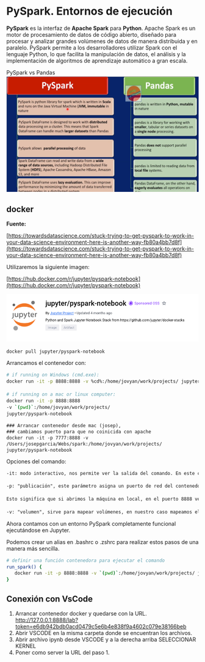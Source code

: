 # PySpark. Entornos de ejecución

**PySpark** es la interfaz de **Apache Spark** para **Python**. Apache Spark es un motor de procesamiento de datos de código abierto, diseñado para procesar y analizar grandes volúmenes de datos de manera distribuida y en paralelo. PySpark permite a los desarrolladores utilizar Spark con el lenguaje Python, lo que facilita la manipulación de datos, el análisis y la implementación de algoritmos de aprendizaje automático a gran escala.

PySpark vs Pandas
![](<./images/pyspark1.png>)

## docker

**Fuente:**

[https://towardsdatascience.com/stuck-trying-to-get-pyspark-to-work-in-your-data-science-environment-here-is-another-way-fb80a4bb7d8f](https://towardsdatascience.com/stuck-trying-to-get-pyspark-to-work-in-your-data-science-environment-here-is-another-way-fb80a4bb7d8f)

Utilizaremos la siguiente imagen:

[https://hub.docker.com/r/jupyter/pyspark-notebook](https://hub.docker.com/r/jupyter/pyspark-notebook)

![](<./images/pyspark2.png>)

```bash
docker pull jupyter/pyspark-notebook
```

Arrancamos el contenedor con:

```bash
# if running on Windows (cmd.exe):
docker run -it -p 8888:8888 -v %cd%:/home/jovyan/work/projects/ jupyter/pyspark-notebook

# if running on a mac or linux computer:
docker run -it -p 8888:8888 
-v `(pwd)`:/home/jovyan/work/projects/ 
jupyter/pyspark-notebook
```

```docker
### Arrancar contenedor desde mac (josep), 
### cambiamos puerto para que no coinicida con apache
docker run -it -p 7777:8888 -v /Users/josepgarcia/Webs/spark:/home/jovyan/work/projects/ jupyter/pyspark-notebook
```

Opciones del comando:
```txt
-it: modo interactivo, nos permite ver la salida del comando. En este caso ejecuta `jupyter notebook` por lo que podremos ver el resultado de la ejecución y la url para acceder al notebook.

-p: "publicación", este parámetro asigna un puerto de red del contenedor a un puerto de red en la máquina host al puerto 8888. La sintaxis es `- {host's port}:{container's port}

Esto significa que si abrimos la máquina en local, en el puerto 8888 veremos lo que hay en el mismo puerto en el contenedor.

-v: "volumen", sirve para mapear volúmenes, en nuestro caso mapeamos el directorio actual (donde lanzamos el comando) `{pwd}` con el directorio que hay en el contenedor `{/home/jovyan/work/projects}`
```

Ahora contamos con un entorno PySpark completamente funcional ejecutándose en Jupyter.

Podemos crear un alias en .bashrc o .zshrc para realizar estos pasos de una manera más sencilla.

```bash
# definir una función contenedora para ejecutar el comando 
run_spark() { 
   docker run -it -p 8888:8888 -v `(pwd)`:/home/jovyan/work/projects/ jupyter/pyspark-notebook 
}
```

## Conexión con VsCode
1. Arrancar contenedor docker y quedarse con la URL.
http://127.0.0.1:8888/lab?token=e6db942bdb0acd0479c5e6b4e838f9a4602c079e38166beb
2. Abrir VSCODE en la misma carpeta donde se encuentran los archivos.
3. Abrir archivo ipynb desde VSCODE y a la derecha arriba SELECCIONAR KERNEL
4. Poner como server la URL del paso 1.
